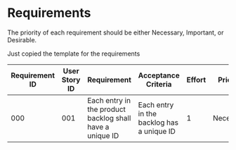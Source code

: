 # Requirements

The priority of each requirement should be either Necessary, Important, or Desirable.

Just copied the template for the requirements

| Requirement ID | User Story ID | Requirement                                              | Acceptance Criteria                       | Effort | Priority  | Status   |
| -------------- | ------------- | -------------------------------------------------------- | ----------------------------------------- | ------ | --------- | -------- |
| 000            | 001           | Each entry in the product backlog shall have a unique ID | Each entry in the backlog has a unique ID | 1      | Necessary | Verified |
